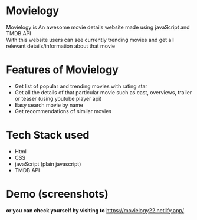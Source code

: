 # Movielogy 

Movielogy is An awesome movie details website made using javaScript and TMDB API  
With this website users can see currently trending movies and get all relevant details/information about that movie 


# Features of Movielogy 
- Get list of popular and trending movies with rating star  
- Get all the details of that particular movie such as cast, overviews, trailer or teaser (using youtube player api)  
- Easy search movie by name  
- Get recommendations of similar movies  

# Tech Stack used 
* Html 
* CSS
* javaScript (plain javascript)
* TMDB API


# Demo (screenshots)
 

**or you can check yourself by visiting to** https://movielogy22.netlify.app/ 
